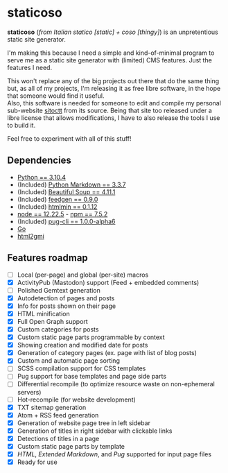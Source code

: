 # staticoso

**staticoso** (_from Italian statico [static] + coso [thingy]_) is an unpretentious static site generator.

I'm making this because I need a simple and kind-of-minimal program to serve me as a static site generator with (limited) CMS features. Just the features I need.

This won't replace any of the big projects out there that do the same thing but, as all of my projects, I'm releasing it as free libre software, in the hope that someone would find it useful.  
Also, this software is needed for someone to edit and compile my personal sub-website [sitoctt](https://gitlab.com/octtspacc/sitoctt) from its source. Being that site too released under a libre license that allows modifications, I have to also release the tools I use to build it.

Feel free to experiment with all of this stuff!

## Dependencies
- [Python == 3.10.4](https://python.org)
- (Included) [Python Markdown == 3.3.7](https://pypi.org/project/Markdown)
- (Included) [Beautiful Soup == 4.11.1](https://pypi.org/project/beautifulsoup4)
- (Included) [feedgen == 0.9.0](https://pypi.org/project/feedgen)
- (Included) [htmlmin == 0.1.12](https://pypi.org/project/htmlmin)
- [node == 12.22.5](https://nodejs.org) - [npm == 7.5.2](https://www.npmjs.com)
- (Included) [pug-cli == 1.0.0-alpha6](https://npmjs.com/package/pug-cli)
- [Go](https://go.dev)
- [html2gmi](https://github.com/LukeEmmet/html2gmi)

## Features roadmap
- [ ] Local (per-page) and global (per-site) macros
- [x] ActivityPub (Mastodon) support (Feed + embedded comments)
- [ ] Polished Gemtext generation
- [x] Autodetection of pages and posts
- [x] Info for posts shown on their page
- [x] HTML minification
- [x] Full Open Graph support
- [x] Custom categories for posts
- [x] Custom static page parts programmable by context
- [x] Showing creation and modified date for posts
- [x] Generation of category pages (ex. page with list of blog posts)
- [x] Custom and automatic page sorting
- [ ] SCSS compilation support for CSS templates
- [ ] Pug support for base templates and page side parts
- [ ] Differential recompile (to optimize resource waste on non-ephemeral servers)
- [ ] Hot-recompile (for website development)
- [x] TXT sitemap generation
- [x] Atom + RSS feed generation
- [x] Generation of website page tree in left sidebar
- [x] Generation of titles in right sidebar with clickable links
- [x] Detections of titles in a page
- [x] Custom static page parts by template
- [x] _HTML_, _Extended Markdown_, and _Pug_ supported for input page files
- [x] Ready for use
